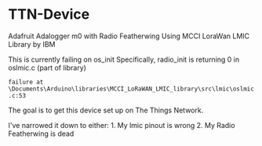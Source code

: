 # TTN-Device
Adafruit Adalogger m0 with Radio Featherwing
Using MCCI LoraWan LMIC Library by IBM

This is currently failing on os_init 
Specifically, radio_init is returning 0 in oslmic.c (part of library)

```failure at \Documents\Arduino\libraries\MCCI_LoRaWAN_LMIC_library\src\lmic\oslmic.c:53```

The goal is to get this device set up on The Things Network.

I've narrowed it down to either:
    1. My lmic pinout is wrong
    2. My Radio Featherwing is dead
